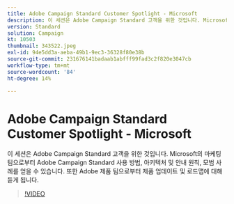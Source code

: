 ```yaml
---
title: Adobe Campaign Standard Customer Spotlight - Microsoft
description: 이 세션은 Adobe Campaign Standard 고객을 위한 것입니다. Microsoft의 마케팅 팀으로부터 Adobe Campaign Standard 사용 방법을 알려 받게 됩니다.
version: Standard
solution: Campaign
kt: 10503
thumbnail: 343522.jpeg
exl-id: 94e5dd3a-aeba-49b1-9ec3-36328f80e38b
source-git-commit: 231676141badaab1abfff99fad3c2f820e3047cb
workflow-type: tm+mt
source-wordcount: '84'
ht-degree: 14%

---
```


# Adobe Campaign Standard Customer Spotlight - Microsoft

이 세션은 Adobe Campaign Standard 고객을 위한 것입니다. Microsoft의 마케팅 팀으로부터 Adobe Campaign Standard 사용 방법, 아키텍처 및 안내 원칙, 모범 사례를 얻을 수 있습니다. 또한 Adobe 제품 팀으로부터 제품 업데이트 및 로드맵에 대해 듣게 됩니다.

>[!VIDEO](https://video.tv.adobe.com/v/343522/?quality=12&learn=on)
